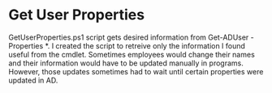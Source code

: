 # Get User Properties
GetUserProperties.ps1 script gets desired information from Get-ADUser -Properties *. 
I created the script to retreive only the information I found useful from the cmdlet.
Sometimes employees would change their names and their information would have to be updated manually in programs. 
However, those updates sometimes had to wait until certain properties were updated in AD.
